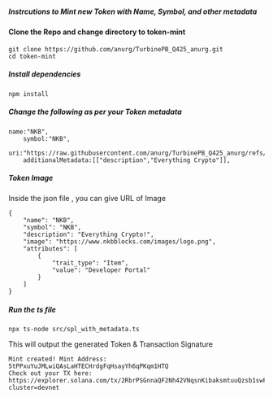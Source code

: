 ##### Instrcutions to Mint new Token with Name, Symbol, and other metadata

#### Clone the Repo and change directory to token-mint

```
git clone https://github.com/anurg/TurbinePB_Q425_anurg.git
cd token-mint
```

##### Install dependencies

```
npm install
```

##### Change the following as per your Token metadata

```
name:"NKB",
    symbol:"NKB",
    uri:"https://raw.githubusercontent.com/anurg/TurbinePB_Q425_anurg/refs/heads/main/nkb.json",
    additionalMetadata:[["description","Everything Crypto"]],
```

##### Token Image

Inside the json file , you can give URL of Image

```
{
    "name": "NKB",
    "symbol": "NKB",
    "description": "Everything Crypto!",
    "image": "https://www.nkbblocks.com/images/logo.png",
    "attributes": [
        {
            "trait_type": "Item",
            "value": "Developer Portal"
        }
    ]
}
```

##### Run the ts file

```
npx ts-node src/spl_with_metadata.ts
```

This will output the generated Token & Transaction Signature

```
Mint created! Mint Address: 5tPPxuYuJMLwiQAsLaHTECHrdgFqHsayYh6qPKqm1HTQ
Check out your TX here: https://explorer.solana.com/tx/2RbrPSGnnaQF2Nh42VNqsnKibaksmtuuQzsb1swFKNmRHuBRY75FJBqfWPkzxe5pSqTnwj1rYSsLfXARGhaU5daB?cluster=devnet
```
